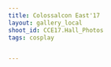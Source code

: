 ```yaml
---
title: Colossalcon East'17
layout: gallery_local
shoot_id: CCE17.Hall_Photos
tags: cosplay


---
```


